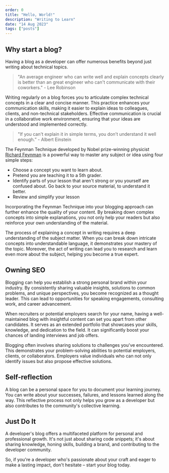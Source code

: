 ```yaml
---
order: 0
title: "Hello, World!"
description: "Writing to Learn"
date: "14 Aug 2023"
tags: ["posts"]
---
```


## Why start a blog?

Having a blog as a developer can offer numerous benefits beyond just writing about technical topics.

> "An average engineer who can write well and explain concepts clearly is better than an great engineer who can't communicate with their coworkers." - Lee Robinson

Writing regularly on a blog forces you to articulate complex technical concepts in a clear and concise manner. This practice enhances your communication skills, making it easier to explain ideas to colleagues, clients, and non-technical stakeholders. Effective communication is crucial in a collaborative work environment, ensuring that your ideas are understood and implemented correctly.

> "If you can't explain it in simple terms, you don’t understand it well enough.” - Albert Einstein

The Feynman Technique developed by Nobel prize-winning physicist [Richard Feynman](https://en.wikipedia.org/wiki/Richard_Feynman) is a powerful way to master any subject or idea using four simple steps:

- Choose a concept you want to learn about.
- Pretend you are teaching it to a 5th grader.
- Identify parts of your lesson that aren't strong or you yourself are confused about. Go back to your source material, to understand it better.
- Review and simplify your lesson

Incorporating the Feynman Technique into your blogging approach can further enhance the quality of your content. By breaking down complex concepts into simple explanations, you not only help your readers but also reinforce your own understanding of the material.

The process of explaining a concept in writing requires a deep understanding of the subject matter. When you can break down intricate concepts into understandable language, it demonstrates your mastery of the topic. Moreover, the act of writing can lead you to research and learn even more about the subject, helping you become a true expert.

## Owning SEO

Blogging can help you establish a strong personal brand within your industry. By consistently sharing valuable insights, solutions to common problems, and unique perspectives, you become recognized as a thought leader. This can lead to opportunities for speaking engagements, consulting work, and career advancement.

When recruiters or potential employers search for your name, having a well-maintained blog with insightful content can set you apart from other candidates. It serves as an extended portfolio that showcases your skills, knowledge, and dedication to the field. It can significantly boost your chances of landing interviews and job offers.

Blogging often involves sharing solutions to challenges you've encountered. This demonstrates your problem-solving abilities to potential employers, clients, or collaborators. Employers value individuals who can not only identify issues but also propose effective solutions.

## Self-reflection

A blog can be a personal space for you to document your learning journey. You can write about your successes, failures, and lessons learned along the way. This reflective process not only helps you grow as a developer but also contributes to the community's collective learning.

## Just Do It

A developer's blog offers a multifaceted platform for personal and professional growth. It's not just about sharing code snippets; it's about sharing knowledge, honing skills, building a brand, and contributing to the developer community.

So, if you're a developer who's passionate about your craft and eager to make a lasting impact, don't hesitate – start your blog today.
